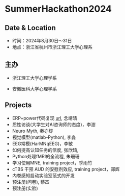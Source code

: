 # SummerHackathon2024

## Date & Location
- 时间：2024年8月30日～31日
- 地点：浙江省杭州市浙江理工大学心理系

## 主办
- 浙江理工大学心理学系

- 安徽医科大学心理学系

## Projects
- ERP+power代码复现 [url](https://www.notion.so/ERP-a2f48fd2d8264a2cbfe7bd02884e15bb), 念靖晴
- 质性访谈(大学生对AI咨询师的态度)，李澍
- Neuro Myth, 秦亦舒
- 视觉模型(matlab-Python), 李淼
- EEG常模(HarMNqEEG)，李敏
- 如何提高认知任务的信度, 张欣琦,
- Python处理fMRI的全流程, 朱珊珊
- 学习使用MNE, training project，季雨竹
- cTBS 干预 AUD 的安慰剂效应, training project，郑辉
- 内卷感知启动实验室范式的开发
- 预注册(问卷), 蔡杰
- 预注册(实验)
